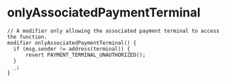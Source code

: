 # onlyAssociatedPaymentTerminal

```solidity
// A modifier only allowing the associated payment terminal to access the function.
modifier onlyAssociatedPaymentTerminal() {
  if (msg.sender != address(terminal)) {
      revert PAYMENT_TERMINAL_UNAUTHORIZED();
  }
  _;
}
```